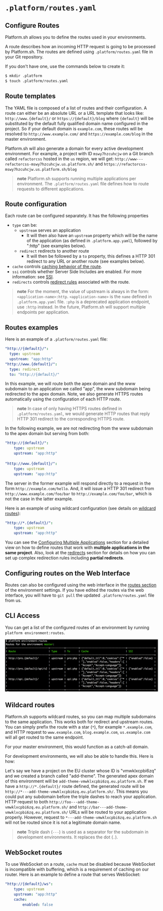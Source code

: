 # `.platform/routes.yaml`

## Configure Routes

Platform.sh allows you to define the routes used in your environments.

A route describes how an incoming HTTP request is going to be processed by
Platform.sh. The routes are defined using `.platform/routes.yaml` file
in your Git repository.

If you don't have one, use the commands below to create it:

```bash
$ mkdir .platform
$ touch .platform/routes.yaml
```

## Route templates

The YAML file is composed of a list of routes and their configuration.
A route can either be an absolute URL or a URL template that looks like:
`http://www.{default}/` or `https://{default}/blog` where `{default}`
will be substituted by the default fully qualified domain name configured
in the project. So if your default domain is `example.com`, these
routes will be resolved to `http://www.example.com/` and
`https://example.com/blog` in the master environment.

Platform.sh will also generate a domain for every active development environment.
For example, a project with ID `mswy7hzcuhcjw` on a Git branch called
`refactorcss` hosted in the `us` region, we will get:
`http://www---refactorcss-mswy7hzcuhcjw.us.platform.sh/` and
`https://refactorcss-mswy7hzcuhcjw.us.platform.sh/blog`

> **note**
> Platform.sh supports running multiple applications per environment.
> The `.platform/routes.yaml` file defines how to route requests to
> different applications.

## Route configuration

Each route can be configured separately. It has the following properties

* `type` can be:
  * `upstream` serves an application
    * It will then also have an `upstream` property which will be the name of
      the application (as defined in `.platform.app.yaml`),
      followed by ":http" (see examples below).
  * `redirect` redirects to another route
    * It will then be followed by a `to` property, this defines a HTTP 301
      redirect to any URL or another route (see examples below).
* `cache` controls [caching behavior of the route](cache.html).
* `ssi` controls whether Server Side Includes are enabled.
  For more information: see [SSI](ssi.html).
* `redirects` controls [redirect rules](redirects.html) associated with the
  route.

> **note**
> For the moment, the value of upstream is always in the form: `<application-name>:http`.
> `<application-name>` is the `name` defined in `.platform.app.yaml` file.
> `:php` is a deprecated application endpoint, use `:http` instead.
> In the future, Platform.sh will support multiple endpoints per application.

## Routes examples

Here is an example of a `.platform/routes.yaml` file:

```yaml
"http://{default}/":
  type: upstream
  upstream: "app:http"
"http://www.{default}/":
  type: redirect
  to: "http://{default}/"
```

In this example, we will route both the apex domain and the www subdomain to an
application we called "app", the www subdomain being redirected to the
apex domain. Note, we also generate HTTPS routes automatically using the
configuration of each HTTP route.

> **note**
> In case of only having HTTPS routes defined in `.platform/routes.yaml`,
> we would generate HTTP routes that reply HTTP 301 redirect
> to the corresponding HTTPS route.

In the following example, we are not redirecting from the www subdomain to the
apex domain but serving from both:

```yaml
"http://{default}/":
    type: upstream
    upstream: "app:http"

"http://www.{default}/":
    type: upstream
    upstream: "app:http"
```

The server in the former example will respond directly to a request in the form
`http://example.com/hello`. And, it will issue a HTTP 301 redirect from
`http://www.example.com/foo/bar` to `http://example.com/foo/bar`, which is not
the case in the latter example.

Here is an example of using wildcard configuration (see details on [wildcard
routes](#wildcard-routes)):

```yaml
"http://*.{default}/":
    type: upstream
    upstream: "app:http"
```

You can see the [Configuring Multiple Applications](platform-app-yaml-multi-app.md)
section for a detailed view on how to define routes that work with
**multiple applications in the same project**. Also, look at the
[redirects](redirects.md) section for details on how you can set up complex
redirection rules including **partial redirects**.

## Configuring routes on the Web Interface

Routes can also be configured using the web interface in
the [routes section](../overview/web-ui/configure-environment.html#routes)
of the environment settings. If you have edited the routes via the web interface,
you will have to `git pull` the updated `.platform/routes.yaml` file from us.

## CLI Access

You can get a list of the configured routes of an environment by running
`platform environment:routes`.

![Platform Routes Cli](/images/platform-routes-cli.png)

## Wildcard routes

Platform.sh supports wildcard routes, so you can map multiple subdomains to the
same application. This works both for redirect and upstream routes. You can
simply prefix the route with a star (`*`), for example `*.example.com`, and
HTTP request to `www.example.com`, `blog.example.com`, `us.example.com` will all get
routed to the same endpoint.

For your master environment, this would function as a catch-all domain.

For development environments, we will also be able to handle this. Here is how:

Let's say we have a project on the EU cluster whose ID is "vmwklxcpbi6zq" and
we created a branch called "add-theme". The generated apex domain of this
environment will be `add-theme-vmwklxcpbi6zq.eu.platform.sh`.
If we have a `http://*.{default}/` route defined, the generated route will
be `http://*---add-theme-vmwklxcpbi6zq.eu.platform.sh/`. This means you could
put any subdomain before the triple dashes to reach your application.
HTTP request to both `http://foo---add-theme-vmwklxcpbi6zq.eu.platform.sh/` and
`http://bar---add-theme-vmwklxcpbi6zq.eu.platform.sh/` URLs will be routed
to your application properly. However, request to
`*---add-theme-vmwklxcpbi6zq.eu.platform.sh` will not be routed since it is not
a legitimate domain name.

> **note**
> Triple dash (`---`) is used as a separator for the subdomain in development
> environments. It replaces the dot (`.`).

## WebSocket routes

To use WebSocket on a route, `cache` must be disabled because WebSocket is
incompatible with buffering, which is a requirement of caching on our router.
Here is an example to define a route that serves WebSocket:

```yaml
"http://{default}/ws":
    type: upstream
    upstream: "app:http"
    cache:
        enabled: false
```
